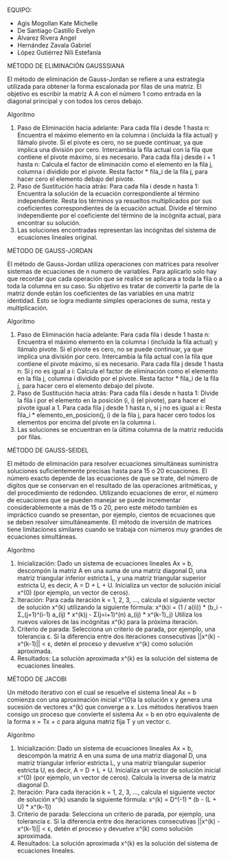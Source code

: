 EQUIPO:
* Agis Mogollan Kate Michelle
* De Santiago Castillo Evelyn
* Alvarez Rivera Angel
* Hernández Zavala Gabriel
* López Gutiérrez Nili Estefanía


MÉTODO DE ELIMINACIÓN GAUSSSIANA

El método de eliminación de Gauss-Jordan se refiere a una estrategia utilizada para obtener la forma escalonada por filas de una matriz. 
El objetivo es escribir la matriz A A con el número 1 como entrada en la diagonal principal y con todos los ceros debajo.

Algoritmo
1. Paso de Eliminación hacia adelante:
  Para cada fila i desde 1 hasta n:
    Encuentra el máximo elemento en la columna i (incluida la fila actual) y llámalo pivote.
    Si el pivote es cero, no se puede continuar, ya que implica una división por cero.
    Intercambia la fila actual con la fila que contiene el pivote máximo, si es necesario.
    Para cada fila j desde i + 1 hasta n:
      Calcula el factor de eliminación como el elemento en la fila j, columna i dividido por el pivote.
      Resta factor * fila_i de la fila j, para hacer cero el elemento debajo del pivote.
2. Paso de Sustitución hacia atrás:
  Para cada fila i desde n hasta 1:
    Encuentra la solución de la ecuación correspondiente al término independiente.
    Resta los términos ya resueltos multiplicados por sus coeficientes correspondientes de la ecuación actual.
    Divide el término independiente por el coeficiente del término de la incógnita actual, para encontrar su solución.
3. Las soluciones encontradas representan las incógnitas del sistema de ecuaciones lineales original.

MÉTODO DE GAUSS-JORDAN

El método de Gauss-Jordan utiliza operaciones con matrices para resolver sistemas de ecuaciones de n numero de variables. Para aplicarlo solo hay que recordar que cada operación que se realice se aplicara a toda la fila o a toda la columna en su caso. Su objetivo es tratar de convertir la parte de la matriz donde están los coeficientes de las variables en una matriz identidad. Esto se logra mediante simples operaciones de suma, resta y multiplicación. 

Algoritmo
1. Paso de Eliminación hacia adelante:
  Para cada fila i desde 1 hasta n:
    Encuentra el máximo elemento en la columna i (incluida la fila actual) y llámalo pivote.
    Si el pivote es cero, no se puede continuar, ya que implica una división por cero.
    Intercambia la fila actual con la fila que contiene el pivote máximo, si es necesario.
    Para cada fila j desde 1 hasta n:
      Si j no es igual a i:
      Calcula el factor de eliminación como el elemento en la fila j, columna i dividido por el pivote.
      Resta factor * fila_i de la fila j, para hacer cero el elemento debajo del pivote.
2. Paso de Sustitución hacia atrás:
  Para cada fila i desde n hasta 1:
    Divide la fila i por el elemento en la posición (i, i) (el pivote), para hacer el pivote igual a 1.
    Para cada fila j desde 1 hasta n, si j no es igual a i:
      Resta fila_i * elemento_en_posicion(j, i) de la fila j, para hacer cero todos los elementos por encima del pivote en la columna i.
3. Las soluciones se encuentran en la última columna de la matriz reducida por filas.

MÉTODO DE GAUSS-SEIDEL

El método de eliminación para resolver ecuaciones simultáneas suministra soluciones suficientemente precisas hasta para 15 o 20 ecuaciones. El número exacto depende de las ecuaciones de que se trate, del número de dígitos que se conservan en el resultado de las operaciones aritméticas, y del procedimiento de redondeo. Utilizando ecuaciones de error, el número de ecuaciones que se pueden manejar se puede incrementar considerablemente a más de 15 o 20, pero este método también es impráctico cuando se presentan, por ejemplo, cientos de ecuaciones que se deben resolver simultáneamente. El método de inversión de matrices tiene limitaciones similares cuando se trabaja con números muy grandes de ecuaciones simultáneas.

Algoritmo

1. Inicialización:
Dado un sistema de ecuaciones lineales Ax = b, descompón la matriz A en una suma de una matriz diagonal D, una matriz triangular inferior estricta L, y una matriz triangular superior estricta U, es decir, A = D + L + U.
Inicializa un vector de solución inicial x^(0) (por ejemplo, un vector de ceros).
2. Iteración:
Para cada iteración k = 1, 2, 3, ..., calcula el siguiente vector de solución x^(k) utilizando la siguiente fórmula:
x^(k)i = (1 / a(ii)) * (b_i - Σ_(j=1)^(i-1) a_(ij) * x^(k)j - Σ(j=i+1)^(n) a_(ij) * x^(k-1)_j)
Utiliza los nuevos valores de las incógnitas x^(k) para la próxima iteración.
3. Criterio de parada:
Selecciona un criterio de parada, por ejemplo, una tolerancia ε.
Si la diferencia entre dos iteraciones consecutivas ||x^(k) - x^(k-1)|| < ε, detén el proceso y devuelve x^(k) como solución aproximada.
4. Resultados:
La solución aproximada x^(k) es la solución del sistema de ecuaciones lineales.

MÉTODO DE JACOBI

Un método iterativo con el cual se resuelve el sistema lineal Ax = b comienza con una aproximación inicial x^(0)a la solución x y genera una sucesión de vectores x^(k) que converge a x. Los métodos iterativos traen consigo un proceso que convierte el sistema Ax = b en otro equivalente de la forma x = Tx + c para alguna matriz fija T y un vector c.

Algoritmo

1. Inicialización:
  Dado un sistema de ecuaciones lineales Ax = b, descompón la matriz A en una suma de una matriz diagonal D, una matriz triangular inferior estricta L, y una matriz triangular superior estricta U, es decir, A = D + L + U.
  Inicializa un vector de solución inicial x^(0) (por ejemplo, un vector de ceros).
  Calcula la inversa de la matriz diagonal D.
2. Iteración:
  Para cada iteración k = 1, 2, 3, ..., calcula el siguiente vector de solución x^(k) usando la siguiente fórmula:
  x^(k) = D^(-1) * (b - (L + U) * x^(k-1))
3. Criterio de parada:
  Selecciona un criterio de parada, por ejemplo, una tolerancia ε.
  Si la diferencia entre dos iteraciones consecutivas ||x^(k) - x^(k-1)|| < ε, detén el proceso y devuelve x^(k) como solución aproximada.
4. Resultados:
  La solución aproximada x^(k) es la solución del sistema de ecuaciones lineales.

